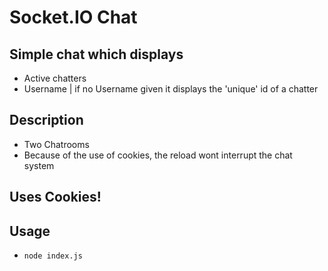 # Socket.IO Chat

## Simple chat which displays
* Active chatters
* Username | if no Username given it displays the 'unique' id of a chatter

## Description

* Two Chatrooms
* Because of the use of cookies, the reload wont interrupt the chat system

## Uses Cookies!

## Usage
 * `node index.js`
